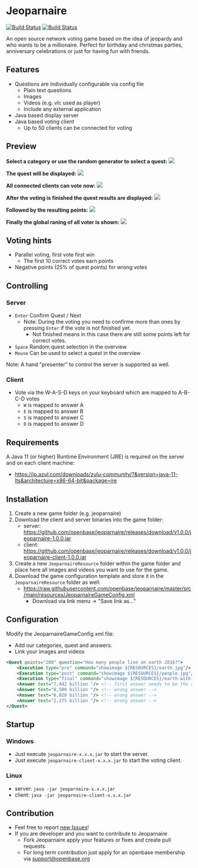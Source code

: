 # Jeoparnaire

[![Build Status](https://travis-ci.org/openbase/jeoparnaire.svg?branch=master)](https://travis-ci.org/openbase/jeoparnaire?branch=master)
[![Build Status](https://travis-ci.org/openbase/jeoparnaire.svg?branch=latest-stable)](https://travis-ci.org/openbase/jeoparnaire?branch=latest-stable)

An open source network voting game based on the idea of jeopardy and who wants to be a millionaire.
Perfect for birthday and christmas parties, anniversary celebrations or just for having fun with friends.

## Features 

* Questions are individually configurable via config file
  * Plain text questions
  * Images
  * Videos (e.g. vlc used as player)
  * Include any external application
* Java based display server
* Java based voting client
  * Up to 50 clients can be connected for voting

## Preview

**Select a category or use the random generator to select a quest:**
![](https://raw.githubusercontent.com/openbase/jeoparnaire/master/docs/images/jeoparnaire-overview.png)

**The quest will be displayed:**
![](https://raw.githubusercontent.com/openbase/jeoparnaire/master/docs/images/jeoparnaire-quest.png)

**All connected clients can vote now:**
![](https://raw.githubusercontent.com/openbase/jeoparnaire/master/docs/images/jeoparnaire-client.png)

**After the voting is finished the quest results are displayed:**
![](https://raw.githubusercontent.com/openbase/jeoparnaire/master/docs/images/jeoparnaire-quest-result.png)

**Followed by the resulting points:**
![](https://raw.githubusercontent.com/openbase/jeoparnaire/master/docs/images/jeoparnaire-points-quest.png)

**Finally the global raning of all voter is shown:**
![](https://raw.githubusercontent.com/openbase/jeoparnaire/master/docs/images/jeoparnaire-point-global.png)

## Voting hints

* Parallel voting, first vote first win
  * The first 10 correct votes earn points
* Negative points (25% of quest points) for wrong votes

## Controlling

### Server
  * `Enter` Confirm Quest / Next
    * Note: During the voting you need to confirme more than ones by pressing `Enter` if the vote is not finished yet.
      * Not finished means in this case there are still some points left for correct votes.
  * `Space` Random quest selection in the overview 
  * `Mouse` Can be used to select a quest in the overview
  
  Note: A hand "presenter" to control the server is supported as well.

### Client
  * Vote via the W-A-S-D keys on your keyboard which are mapped to A-B-C-D votes
    * `W` is mapped to answer A
    * `E` is mapped to answer B
    * `S` is mapped to answer C
    * `D` is mapped to answer D

## Requirements

A Java 11 (or higher) Runtime Environment (JRE) is required on the server and on each client machine:
* https://jp.azul.com/downloads/zulu-community/?&version=java-11-lts&architecture=x86-64-bit&package=jre

## Installation

1. Create a new game folder (e.g. jeoparnaire)
2. Download the client and server binaries into the game folder:
   * server: https://github.com/openbase/jeoparnaire/releases/download/v1.0.0/jeoparnaire-1.0.0.jar
   * client: https://github.com/openbase/jeoparnaire/releases/download/v1.0.0/jeoparnaire-client-1.0.0.jar
3. Create a new `JeoparnaireResource` folder within the game folder and place here all images and videos you want to use for the game.
4. Download the game configuration template and store it in the `JeoparnaireResource` folder as well:
   * https://raw.githubusercontent.com/openbase/jeoparnaire/master/src/main/resources/JeoparnaireGameConfig.xml
     * Download via link menu -> "Save link as..."

## Configuration

Modify the JeoparnaireGameConfig.xml file:
* Add our categories, quest and answers.
* Link your images and videos

``` xml
<Quest points="200" question="How many people live on earth 2016?">
    <Execution type="pre" command="showimage ${RESOURCES}/earth.jpg"/> <!-- optional: will be displayed before the question is asked -->
    <Execution type="post" command="showimage ${RESOURCES}/people.jpg"/> <!-- optional: will be displayed after the vote is finished -->
    <Execution type="final" command="showimage ${RESOURCES}/earth-with-people.png"/> <!-- optional: will be displayed after the correct answer is given -->
    <Answer text="7,442 billion "/> <!-- first answer needs to be the right one -->
    <Answer text="8,500 billion "/> <!-- wrong answer -->
    <Answer text="6,028 billion "/> <!-- wrong answer -->
    <Answer text="2,275 billion "/> <!-- wrong answer -->
</Quest>
```

## Startup

### Windows
* Just execute ``jeoparnaire-x.x.x.jar`` to start the server.
* Just execute ``jeoparnaire-client-x.x.x.jar`` to start the voting client.

### Linux
* server: ``java -jar jeoparnaire-x.x.x.jar``
* client: ``java -jar jeoparnaire-client-x.x.x.jar``

## Contribution
* Feel free to report [new Issues](https://github.com/openbase/jeoparnaire/issues/new)!
* If you are developer and you want to contribute to Jeoparnaire
    * Fork Jeoparnaire apply your features or fixes and create pull requests.
    * For long term contribution just apply for an openbase membership via support@openbase.org
